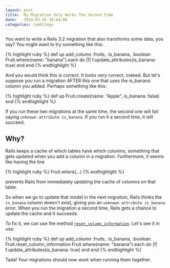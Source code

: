 ```yaml
---
layout: post
title:  My Migration Only Works The Second Time
date:   2014-03-26 10:44:00
categories: ramblings
---
```


You want to write a Rails 3.2 migration that also transforms some data, you say? You might want to try something like this:

{% highlight ruby %}
def up
  add_column :fruits, :is_banana, :boolean
  Fruit.where(name: "banana").each do |f|
    f.update_attributes(is_banana: true)
  end
end
{% endhighlight %}

And you would think this is correct. It looks very correct, indeed. But let's suppose you run a migration AFTER this one that uses the is_banana column you added. Perhaps something like this:

{% highlight ruby %}
def up
  Fruit.create(name: "Apple", is_banana: false)
end
{% endhighlight %}

If you run these two migrations at the same time, the second one will fail saying `unknown attribute is_banana`. If you run it a second time, it will succeed.

## Why?

Rails keeps a cache of which tables have which columns, something that gets updated when you add a column in a migration. Furthermore, it seems like having the line

{% highlight ruby %}
Fruit.where(...)
{% endhighlight %}

prevents Rails from immediately updating the cache of columns on that table.

So when we go to update that model in the next migration, Rails thinks the `is_banana` column doesn't exist, giving you an `unknown attribute is_banana` error. When you run the migration a second time, Rails gets a chance to update the cache and it succeeds.

To fix it, we can use the method [`reset_column_information`](http://apidock.com/rails/ActiveRecord/ModelSchema/ClassMethods/reset_column_information).
Let's see it in use:

{% highlight ruby %}
def up
  add_column :fruits, :is_banana, :boolean
  Fruit.reset_column_information
  Fruit.where(name: "banana").each do |f|
    f.update_attributes(is_banana: true)
  end
end
{% endhighlight %}

Tada! Your migrations should now work when running them together.
